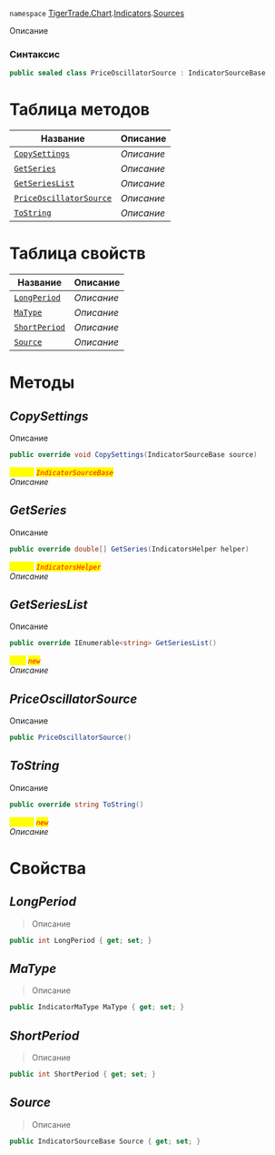 
`namespace` [TigerTrade.Chart](../../../TigerTrade.Chart.md).[Indicators](../../../TigerTrade.Chart/Indicators.md).[Sources](../../../TigerTrade.Chart/Indicators/Sources.md)


Описание

### Синтаксис
```csharp
public sealed class PriceOscillatorSource : IndicatorSourceBase
```


# Таблица методов
| Название | Описание |
| --- | --- |
| [`CopySettings`](./PriceOscillatorSource.cs/Методы/CopySettings.md) | *Описание* |
| [`GetSeries`](./PriceOscillatorSource.cs/Методы/GetSeries.md) | *Описание* |
| [`GetSeriesList`](./PriceOscillatorSource.cs/Методы/GetSeriesList.md) | *Описание* |
| [`PriceOscillatorSource`](./PriceOscillatorSource.cs/Методы/PriceOscillatorSource.md) | *Описание* |
| [`ToString`](./PriceOscillatorSource.cs/Методы/ToString.md) | *Описание* |

# Таблица свойств
| Название | Описание |
| --- | --- |
| [`LongPeriod`](./PriceOscillatorSource.cs/Свойства/LongPeriod.md) | *Описание* |
| [`MaType`](./PriceOscillatorSource.cs/Свойства/MaType.md) | *Описание* |
| [`ShortPeriod`](./PriceOscillatorSource.cs/Свойства/ShortPeriod.md) | *Описание* |
| [`Source`](./PriceOscillatorSource.cs/Свойства/Source.md) | *Описание* |





# Методы

## *CopySettings*
Описание

```csharp
public override void CopySettings(IndicatorSourceBase source)
```

<mark style="color:yellow;">`source`</mark> <mark style="color:red;">*`IndicatorSourceBase`*</mark>  
 *Описание*  



## *GetSeries*
Описание

```csharp
public override double[] GetSeries(IndicatorsHelper helper)
```
<mark style="color:yellow;">`helper`</mark> <mark style="color:red;">*`IndicatorsHelper`*</mark>  
 *Описание*  



## *GetSeriesList*
Описание

```csharp
public override IEnumerable<string> GetSeriesList()
```
<mark style="color:yellow;">`List`</mark> <mark style="color:red;">*`new`*</mark>  
 *Описание*  



## *PriceOscillatorSource*
Описание

```csharp
public PriceOscillatorSource()
```


## *ToString*
Описание

```csharp
public override string ToString()
```

<mark style="color:yellow;">`object`</mark> <mark style="color:red;">*`new`*</mark>  
 *Описание*  


# Свойства

## *LongPeriod*
> Описание

```csharp
public int LongPeriod { get; set; }
```

## *MaType*
> Описание

```csharp
public IndicatorMaType MaType { get; set; }
```

## *ShortPeriod*
> Описание

```csharp
public int ShortPeriod { get; set; }
```

## *Source*
> Описание

```csharp
public IndicatorSourceBase Source { get; set; }
```

